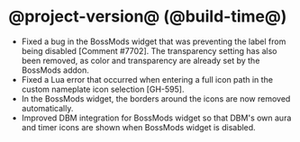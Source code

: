 # @project-version@ (@build-time@)

* Fixed a bug in the BossMods widget that was preventing the label from being disabled [Comment #7702]. The transparency setting has also been removed, as color and transparency are already set by the BossMods addon.
* Fixed a Lua error that occurred when entering a full icon path in the custom nameplate icon selection [GH-595].
* In the BossMods widget, the borders around the icons are now removed automatically.
* Improved DBM integration for BossMods widget so that DBM's own aura and timer icons are shown when BossMods widget is disabled.
